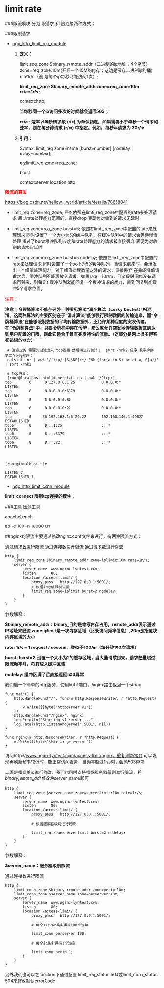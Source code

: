 # limit rate

###限流模块	分为 限请求  和 限连接两种方式；



###限制请求 

* [ngx_http_limit_req_module](http://nginx.org/en/docs/http/ngx_http_limit_req_module.html)

  1. **定义：**

     limit_req_zone \$binary_remote_addr（二进制的ip地址；4个字节） zone=req_zone:10m(开启一个10M的内存；这边是保存二进制ip的桶) rate1r/s（流 是每个ip每秒只能访问1次）; 

     

     **limit_req_zone \$binary_remote_addr zone=req_zone:10m rate=1r/s;**

     context:http;

     **当每秒同一个ip访问多次的时候就会返回503；**

     **rate : 速率以每秒请求数 (r/s) 为单位指定。如果需要小于每秒一个请求的速率，则在每分钟请求 (r/m) 中指定。例如，每秒半请求为 30r/m**

     
  
  2. **引用：**
  
     Syntax:	limit_req zone=name [burst=number] [nodelay | delay=number];
  
     **eg**:limit_req zone=req_zone;
  
     brust 
     
     context:server location http
     
     

<font color=red> **限流的算法**</font>

https://blog.csdn.net/hellow__world/article/details/78658041



* limit_req zone=req_zone;
  严格依照在limti_req_zone中配置的rate来处理请求
  超过rate处理能力范围的，直接drop
  表现为对收到的请求无延时

* limit_req zone=req_zone burst=5;
  依照在limti_req_zone中配置的rate来处理请求
  同时设置了一个大小为5的缓冲队列，在缓冲队列中的请求会等待慢慢处理
  超过了burst缓冲队列长度和rate处理能力的请求被直接丢弃
  表现为对收到的请求有延时
* limit_req zone=req_zone burst=5 nodelay;
  依照在limti_req_zone中配置的rate来处理请求
  同时设置了一个大小为5的缓冲队列，当请求到来时，会爆发出一个峰值处理能力，对于峰值处理数量之外的请求，直接丢弃
  在完成峰值请求之后，缓冲队列不能再放入请求。如果rate＝10r/m，且这段时间内没有请求再到来，则每6 s 缓冲队列就能回复一个缓冲请求的能力，直到回复到能缓冲5个请求位置。

<font color=red>注意：</font>

**注意：令牌桶算法不能与另外一种常见算法“漏斗算法（Leaky Bucket）”相混淆。这两种算法的主要区别在于“漏斗算法”能够强行限制数据的传输速率，而“令牌桶算法”在能够限制数据的平均传输数据外，还允许某种程度的突发传输。在“令牌桶算法”中，只要令牌桶中存在令牌，那么就允许突发地传输数据直到达到用户配置的门限，因此它适合于具有突发特性的流量。（这部分是网上很多博客都错误的地方）**



```shell
 # 注意之类 需要先过滤出来 tcp连接 然后再进行统计；  sort -nrk2 反序 数字排序  第二个key排序；
 netstat -nt | awk '/^tcp/ {S[$NF]++} END {for(a in S) print a, S[a]}'  | sort -rnk2      
 
 # tcp协议；
 [root@localhost html]# netstat -na | awk '/^tcp/'
tcp        0      0 127.0.0.1:25            0.0.0.0:*               LISTEN     
tcp        0      0 0.0.0.0:6379            0.0.0.0:*               LISTEN     
tcp        0      0 0.0.0.0:80              0.0.0.0:*               LISTEN     
tcp        0      0 0.0.0.0:22              0.0.0.0:*               LISTEN     
tcp        0     36 192.168.146.29:22       192.168.146.1:49627     ESTABLISHED
tcp6       0      0 ::1:25                  :::*                    LISTEN     
tcp6       0      0 :::6379                 :::*                    LISTEN     
tcp6       0      0 :::22                   :::*                    LISTEN     



[root@localhost ~]# 

LISTEN 7
ESTABLISHED 1

```



- [ngx_http_limit_conn_module](http://nginx.org/en/docs/http/ngx_http_limit_conn_module.html)

  

**limit_connect 限制tcp连接的模块；**





###工具 压测工具

apachebench 

ab -c 100 -n 10000 url







##nginx的限流主要通过修改nginx.conf文件来进行，有两种限流方式：

通过请求数进行限流
通过连接数进行限流
通过请求数进行限流

```nginx
http {
	limit_req_zone $binary_remote_addr zone=iplimit:10m rate=1r/s;
    server {
        server_name  www.nginx-lyntest.com;
        listen       80;
        location /access-limit/ {
            proxy_pass   http://127.0.0.1:5001/;
            # 根据ip地址限制流量
            limit_req zone=iplimit burst=2 nodelay;
        }
    }
}
```

参数解释：

**$binary_remote_addr：binary_目的是缩写内存占用，remote_addr表示通过IP地址来限流**
**zone:iplimit是一块内存区域（记录访问频率信息）,20m是指这块内存区域的大小**

**rate: 1r/s = 1 request / second，类似于100/m（每分钟100次请求）**

**burst: burst=2,设置一个大小为2的缓存区域，当大量请求到来，请求数量超过限流频率时，将其放入缓冲区域**

**nodelay: 缓冲区满了后直接返回503异常**



我们启一个简单的http服务，使用5001端口，/nginx路由返回一个string

````nginx
func main() {
	http.HandleFunc("/", func(w http.ResponseWriter, r *http.Request) {
		w.Write([]byte("httpserver v1"))
	})
	http.HandleFunc("/nginx", nginx)
	log.Println("Starting v1 server ...")
	log.Fatal(http.ListenAndServe(":5001", nil))
}

func nginx(w http.ResponseWriter, r *http.Request) {
	w.Write([]byte("this is go server"))
}
````

访问http://www.nginx-lyntest.com/access-limit/nginx，重复刷新接口
可以发现再刷新频率较低时，能正常访问服务，当频率超过1r/s时，会抛503异常

上面是根据单ip进行修改，我们也同时支持根据服务器级别进行限流，将$binary_remote_addr修改为$server_name即可

````nginx
http {
	limit_req_zone $server_name zone=serverlimit:10m rate=1r/s;
    server {
        server_name  www.nginx-lyntest.com;
        listen       80;
        location /access-limit/ {
            proxy_pass   http://127.0.0.1:5001/;

            # 根据服务器级别进行限流

​            limit_req zone=serverlimit burst=2 nodelay;
​        }
​    }
}
````



参数解释：

**$server_name：服务器级别限流**

通过连接数进行限流

````nginx
http {
    limit_conn_zone $binary_remote_addr zone=perip:10m;
    limit_conn_zone $server_name zone=perserver:10m;
    server {
        server_name  www.nginx-lyntest.com;
        listen       80;
        location /access-limit/ {
            proxy_pass   http://127.0.0.1:5001/;

            # 每个server最多保持100个连接

​            limit_conn perserver 100;

            # 每个ip最多保持1个连接

​            limit_conn perip 1;
​        }
​    }
}
````


另外我们也可以在location下通过配置 limit_req_status 504或limit_conn_status 504来修改默认errorCode